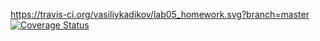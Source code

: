 https://travis-ci.org/vasiliykadikov/lab05_homework.svg?branch=master
[![Coverage Status](https://coveralls.io/repos/github/vasiliykadikov/lab05_homework/badge.svg?branch=master)](https://coveralls.io/github/vasiliykadikov/lab05_homework?branch=master)
